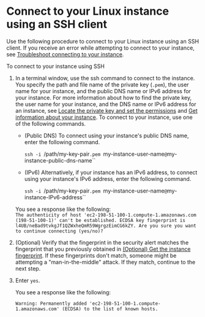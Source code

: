 # Connect to your Linux instance using an SSH client
Use the following procedure to connect to your Linux instance using an SSH client. If you receive an error while attempting to connect to your instance, see [Troubleshoot connecting to your instance](https://docs.aws.amazon.com/AWSEC2/latest/UserGuide/TroubleshootingInstancesConnecting.html).

To connect to your instance using SSH

1.  In a terminal window, use the ssh command to connect to the instance. You specify the path and file name of the private key (`.pem`), the user name for your instance, and the public DNS name or IPv6 address for your instance. For more information about how to find the private key, the user name for your instance, and the DNS name or IPv6 address for an instance, see [Locate the private key and set the permissions](https://docs.aws.amazon.com/AWSEC2/latest/UserGuide/connection-prereqs.html#connection-prereqs-private-key) and [Get information about your instance](https://docs.aws.amazon.com/AWSEC2/latest/UserGuide/connection-prereqs.html#connection-prereqs-get-info-about-instance). To connect to your instance, use one of the following commands.

    -   (Public DNS) To connect using your instance's public DNS name, enter the following command.

        `ssh -i `/path/my-key-pair`.pem `my-instance-user-name`@`my-instance-public-dns-name``

    -   (IPv6) Alternatively, if your instance has an IPv6 address, to connect using your instance's IPv6 address, enter the following command.

        `ssh -i `/path/my-key-pair`.pem `my-instance-user-name`@`my-instance-IPv6-address``

    You see a response like the following:  
`The authenticity of host 'ec2-198-51-100-1.compute-1.amazonaws.com (198-51-100-1)' can't be established.
    ECDSA key fingerprint is l4UB/neBad9tvkgJf1QZWxheQmR59WgrgzEimCG6kZY.
    Are you sure you want to continue connecting (yes/no)?`

2.  (Optional) Verify that the fingerprint in the security alert matches the fingerprint that you previously obtained in [(Optional) Get the instance fingerprint](https://docs.aws.amazon.com/AWSEC2/latest/UserGuide/connection-prereqs.html#connection-prereqs-fingerprint). If these fingerprints don't match, someone might be attempting a "man-in-the-middle" attack. If they match, continue to the next step.

3.  Enter `yes`.

    You see a response like the following:

    `Warning: Permanently added 'ec2-198-51-100-1.compute-1.amazonaws.com' (ECDSA) to the list of known hosts.`
